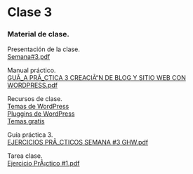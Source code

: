 # Clase 3

### Material de clase.
Presentación de la clase.<br>
[Semana#3.pdf](https://github.com/SmoshCH/Itca2/files/14538252/Semana.3.pdf)<br>

Manual práctico.<br>
[GUÃ_A PRÃ_CTICA 3 CREACIÃ“N DE BLOG Y SITIO WEB CON WORDPRESS.pdf](https://github.com/SmoshCH/Itca2/files/14538351/GUA_A.PRA_CTICA.3.CREACIA.N.DE.BLOG.Y.SITIO.WEB.CON.WORDPRESS.pdf)<br>

Recursos de clase.<br>
[Temas de WordPress](https://wordpress.org/themes/)<br>
[Pluggins de WordPress](https://wordpress.org/plugins/)<br>
[Temas gratis](https://www.youtube.com/watch?v=WiCxBtJNdAQ&t=2s&ab_channel=DarrelWilson)<br>

Guía práctica 3.<br>
[EJERCICIOS PRÃ_CTICOS SEMANA #3 GHW.pdf](https://github.com/SmoshCH/Itca2/files/14538366/EJERCICIOS.PRA_CTICOS.SEMANA.3.GHW.pdf)<br>





Tarea clase.<br>
[Ejercicio PrÃ¡ctico #1.pdf](https://github.com/SmoshCH/Itca2/files/14456357/Ejercicio.PrA.ctico.1.pdf)<br>


